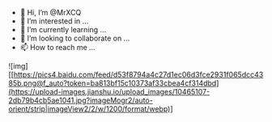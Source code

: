 - 👋 Hi, I’m @MrXCQ
- 👀 I’m interested in ...
- 🌱 I’m currently learning ...
- 💞️ I’m looking to collaborate on ...
- 📫 How to reach me ...

<!---
MrXCQ/MrXCQ is a ✨ special ✨ repository because its `README.md` (this file) appears on your GitHub profile.
You can click the Preview link to take a look at your changes.
--->

![img][[https://pics4.baidu.com/feed/d53f8794a4c27d1ec06d3fce2931f065dcc4385b.png@f_auto?token=ba813bf15c10373af33cbea4cf314dbd](https://upload-images.jianshu.io/upload_images/10465107-2db79b4cb5ae1041.jpg?imageMogr2/auto-orient/strip|imageView2/2/w/1200/format/webp)]
